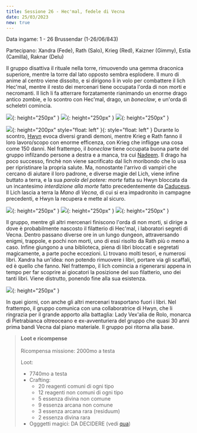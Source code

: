 ```yaml
---
title: Sessione 26 - Hec'mal, fedele di Vecna
date: 25/03/2023
new: true
---
```


Data ingame: 1 - 26 Brussendar (1-26/06/843)

Partecipano: Xandra (Fede), Rath (Salo), Krieg (Red), Kaizner (Gimmy), Estia (Camilla), Raknar (Delu)

Il gruppo disattiva il rituale nella torre, rimuovendo una gemma draconica superiore, mentre la torre dal lato opposto sembra esplodere. Il muro di anime al centro viene dissolto, e si dirigono lì in volo per combattere il lich Hec'mal, mentre il resto dei mercenari tiene occupata l'orda di non morti e necromanti. Il lich li fa atterrare forzatamente rianimando un enorme drago antico zombie, e lo scontro con Hec'mal, drago, un *boneclaw*, e un'orda di scheletri comincia.

![](https://i.imgur.com/1Mzvc7O.jpg){: height="250px" } ![](https://64.media.tumblr.com/3c3db67ab211a6b0d4b5afbadefcabf6/46f36cffcf47f158-ee/s1280x1920/f4dd5fc262f208a55016fc0b024ab04e4f9472d5.png){: height="250px" } ![](https://i.imgur.com/3VapksB.png){: height="250px" } 

![](https://i.imgur.com/oQmnQo5.png){: height="200px" style="float: left" }{: style="float: left" } Durante lo scontro, [Hwyn](/xho/npc/travelers#hwyn-atrith) evoca diversi grandi demoni, mentre Krieg e Rath fanno il loro lavoro/scopo con enorme efficenza, con Krieg che infligge una cosa come 150 danni. Nel frattempo, il *boneclaw* tiene occupata buona parte del gruppo infilzando persone a destra e a manca, tra cui [Nadeem](/xho/npc/travelers#nadeem-saade). Il drago ha poco successo, finchè non viene sacrificato dal lich moribondo che lo usa per ripristinare la propria salute. Ma, nonostante l'arrivo di vampiri che cercano di aiutare il loro padrone, e diverse magie del Lich, viene infine buttato a terra, e la sua *parola del potere: morte* fatta su Hwyn bloccata da un incantesimo *interdizione alla morte* fatto precedentemente da [Caduceus](/xho/npc/travelers#caduceus-clay). Il Lich lascia a terra la *Mano di Vecna*, di cui si era impadronito in campagne precedenti, e Hwyn la recupera e mette al sicuro.

![](https://i.imgur.com/suFiWgL.jpg){: height="250px" } ![](https://i.imgur.com/L66tWUU.png){: height="250px" } ![](https://i.imgur.com/UeRIYZM.png){: height="250px" }

Il gruppo, mentre gli altri mercenari finiscono l'orda di non morti, si dirige a dove è probabilmente nascosto il filatterio di Hec'mal, i laboratori segreti di Vecna. Dentro passano diverse ore in un lungo dungeon, attraversando enigmi, trappole, e pochi non morti, uno di essi risolto da Rath più o meno a caso. Infine giungono a una biblioteca, piena di libri bloccati e segretati magicamente, a parte poche eccezioni. Lì trovano molti tesori, e numerosi libri. Xandra ha un'idea: non potendo rimuovere i libri, portare via gli scaffali, ed è quello che fanno. Nel frattempo, il lich comincia a rigenerarsi appena in tempo per far scoprire ai giocatori la posizione del suo filatterio, uno dei tanti libri. Viene distrutto, ponendo fine alla sua esistenza.

![](https://pbs.twimg.com/media/E-5_ySbXMAMcSB2?format=jpg&name=medium){: height="250px" } 

In quei giorni, con anche gli altri mercenari trasportano fuori i libri. Nel frattempo, il gruppo comunica con una collaboratrice di Hwyn, che li ringrazia per il grande apporto alla battaglia: Lady Vex'alia de Rolo, monarca di Pietrabianca oltreoceano e ex-avventuriera del gruppo che quasi 30 anni prima bandì Vecna dal piano materiale. Il gruppo poi ritorna alla base.

> **Loot e ricompense**
> <br><br>
> Ricompensa missione: 2000mo a testa
>
> Loot:
> - 7740mo a testa
> - Crafting:
>   - 20 reagenti comuni di ogni tipo
>   - 12 reagenti non comuni di ogni tipo
>   - 5 essenza divina non comune
>   - 9 essenza arcana non comune
>   - 3 essenza arcana rara (residuum)
>   - 2 essenza divina rara
> - Ogggetti magici: DA DECIDERE (vedi [qua](https://docs.google.com/spreadsheets/d/1-Wjb9DXcl_g7Szq14Uo5zdYtvEjve7f5J9vRITx2hZY/edit?usp=sharing))